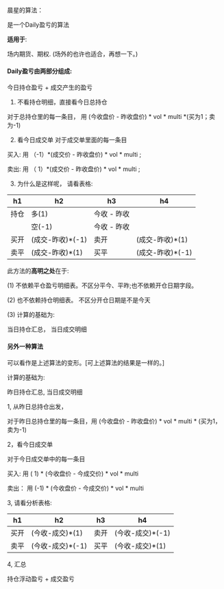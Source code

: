

晨星的算法：

是一个Daily盈亏的算法

**适用于**:

场内期货、期权. (场外的也许也适合，再想一下。)

#### Daily盈亏由两部分组成:
今日持仓盈亏  +  成交产生的盈亏

1. 不看持仓明细，直接看今日总持仓

对于总持仓里的每一条目，  用  (今收盘价 - 昨收盘价) \* vol \* multi \*(买为1；卖为-1)

2. 看今日成交单
对于成交单里面的每一条目

买入: 用 （-1）\*(成交价 - 昨收盘价) \* vol \* multi ; 

卖出: 用 （ 1）\*(成交价 - 昨收盘价) \* vol \* multi ; 


3. 为什么是这样呢， 请看表格:

| h1   | h2   | h3   | h4   |
|------|------|------|------|
|持仓  | 多(1) |  今收 - 昨收  |
|      | 空(-1)|  今收 - 昨收  |
|买开| (成交-昨收)\*(-1)| 卖开| (成交-昨收)\*(1)|
|卖平| (成交-昨收)\*(1) | 买平| (成交-昨收)\*(-1)|



此方法的**高明之处**在于:

(1) 不依赖平仓盈亏明细表。不区分平今、平昨;也不依赖开仓日期字段。

(2) 也不依赖持仓明细表。 不区分开仓日期是不是今天

(3) 计算的基础为:

当日持仓汇总，  当日成交明细


#### 另外一种算法

可以看作是上述算法的变形。[可上述算法的结果是一样的。]

计算的基础为:

昨日持仓汇总,   当日成交明细


1, 从昨日总持仓出发，

对于昨日总持仓里的每一条目，用 (今收盘价 - 昨收盘价) \* vol \* multi \* (买为1， 卖为-1)

2，看今日成交单

对于今日成交单中的每一条目

买入:   用 ( 1) \* (今收盘价 - 今成交价) \* vol \* multi

卖出：  用 (-1) \* (今收盘价 - 今成交价) \* vol \* multi

3, 请看分析表格:

| h1   | h2   | h3   | h4   |
|------|------|------|------|
|买开| (今收-成交)\*(1)| 卖开| (今收-成交)\*(-1)|
|卖平| (今收-成交)\*(-1) | 买平| (今收-成交)\*(1)|


4, 汇总

持仓浮动盈亏 + 成交盈亏



